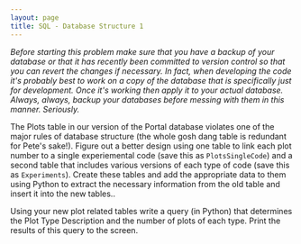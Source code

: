 ```yaml
---
layout: page
title: SQL - Database Structure 1
---
```


*Before starting this problem make sure that you have a backup of your
database or that it has recently been committed to version control so
that you can revert the changes if necessary. In fact, when developing
the code it's probably best to work on a copy of the database that is
specifically just for development. Once it's working then apply it to
your actual database. Always, always, backup your databases before
messing with them in this manner. Seriously.*

The Plots table in our version of the Portal database violates one of
the major rules of database structure (the whole gosh dang table is
redundant for Pete's sake!). Figure out a better design using one table
to link each plot number to a single experiemental code (save this as
`PlotsSingleCode`) and a second table that includes various versions
of each type of code (save this as `Experiments`). Create these tables
and add the appropriate data to them using Python to extract the
necessary information from the old table and insert it into the new
tables..

Using your new plot related tables write a query (in Python) that
determines the Plot Type Description and the number of plots of each
type. Print the results of this query to the screen.
